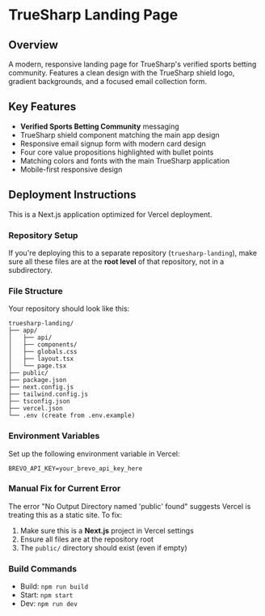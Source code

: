 # TrueSharp Landing Page

## Overview

A modern, responsive landing page for TrueSharp's verified sports betting community. Features a clean design with the TrueSharp shield logo, gradient backgrounds, and a focused email collection form.

## Key Features

- **Verified Sports Betting Community** messaging
- TrueSharp shield component matching the main app design
- Responsive email signup form with modern card design
- Four core value propositions highlighted with bullet points
- Matching colors and fonts with the main TrueSharp application
- Mobile-first responsive design

## Deployment Instructions

This is a Next.js application optimized for Vercel deployment.

### Repository Setup

If you're deploying this to a separate repository (`truesharp-landing`), make sure all these files are at the **root level** of that repository, not in a subdirectory.

### File Structure

Your repository should look like this:

```
truesharp-landing/
├── app/
│   ├── api/
│   ├── components/
│   ├── globals.css
│   ├── layout.tsx
│   └── page.tsx
├── public/
├── package.json
├── next.config.js
├── tailwind.config.js
├── tsconfig.json
├── vercel.json
└── .env (create from .env.example)
```

### Environment Variables

Set up the following environment variable in Vercel:

```
BREVO_API_KEY=your_brevo_api_key_here
```

### Manual Fix for Current Error

The error "No Output Directory named 'public' found" suggests Vercel is treating this as a static site. To fix:

1. Make sure this is a **Next.js** project in Vercel settings
2. Ensure all files are at the repository root
3. The `public/` directory should exist (even if empty)

### Build Commands

- Build: `npm run build`
- Start: `npm start`
- Dev: `npm run dev`